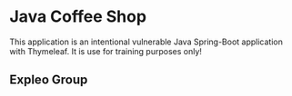 # Java Coffee Shop

This application is an intentional vulnerable Java Spring-Boot application with Thymeleaf.
It is use for training purposes only!


## Expleo Group
